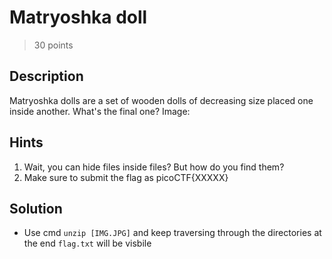 # Matryoshka doll
> 30 points 

## Description
Matryoshka dolls are a set of wooden dolls of decreasing size placed one inside another. What's the final one? Image:
## Hints
<ol>
    <li>Wait, you can hide files inside files? But how do you find them?</li>
    <li>Make sure to submit the flag as picoCTF{XXXXX}</li>
</ol> 

## Solution
- Use cmd `unzip [IMG.JPG]` and keep traversing through the directories at the end `flag.txt` will be visbile

